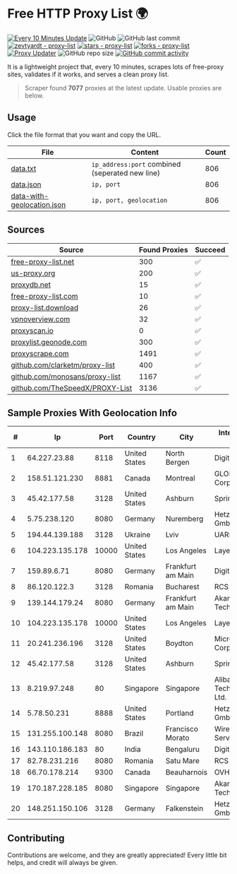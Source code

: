 
# Free HTTP Proxy List 🌍

[![Every 10 Minutes Update](https://github.com/mertguvencli/http-proxy-list/actions/workflows/main.yml/badge.svg?branch=main)](https://github.com/mertguvencli/http-proxy-list/actions/workflows/main.yml)
![GitHub](https://img.shields.io/github/license/mertguvencli/http-proxy-list)
![GitHub last commit](https://img.shields.io/github/last-commit/mertguvencli/http-proxy-list)
[![zevtyardt - proxy-list](https://img.shields.io/static/v1?label=zevtyardt&message=proxy-list&color=blue&logo=github)](https://github.com/zevtyardt/proxy-list "Go to GitHub repo")
[![stars - proxy-list](https://img.shields.io/github/stars/zevtyardt/proxy-list?style=social)](https://github.com/zevtyardt/proxy-list)
[![forks - proxy-list](https://img.shields.io/github/forks/zevtyardt/proxy-list?style=social)](https://github.com/zevtyardt/proxy-list)
[![Proxy Updater](https://github.com/zevtyardt/proxy-list/workflows/Proxy%20Updater/badge.svg)](https://github.com/zevtyardt/proxy-list/actions?query=workflow:"Proxy+Updater")
![GitHub repo size](https://img.shields.io/github/repo-size/zevtyardt/proxy-list)
[![GitHub commit activity](https://img.shields.io/github/commit-activity/m/zevtyardt/proxy-list?logo=commits)](https://github.com/zevtyardt/proxy-list/commits/main)

It is a lightweight project that, every 10 minutes, scrapes lots of free-proxy sites, validates if it works, and serves a clean proxy list.

> Scraper found **7077** proxies at the latest update. Usable proxies are below.

## Usage

Click the file format that you want and copy the URL.

|File|Content|Count|
|----|-------|-----|
|[data.txt](https://raw.githubusercontent.com/mertguvencli/http-proxy-list/main/proxy-list/data.txt)|`ip_address:port` combined (seperated new line)|806|
|[data.json](https://raw.githubusercontent.com/mertguvencli/http-proxy-list/main/proxy-list/data.json)|`ip, port`|806|
|[data-with-geolocation.json](https://raw.githubusercontent.com/mertguvencli/http-proxy-list/main/proxy-list/data-with-geolocation.json)|`ip, port, geolocation`|806|

## Sources

|Source|Found Proxies|Succeed|
|------|-------------|-------|
|[free-proxy-list.net](https://free-proxy-list.net)|300|✅|
|[us-proxy.org](https://www.us-proxy.org)|200|✅|
|[proxydb.net](http://proxydb.net)|15|✅|
|[free-proxy-list.com](https://free-proxy-list.com/?page=&port=&type%5B%5D=http&type%5B%5D=https&up_time=0&search=Search)|10|✅|
|[proxy-list.download](https://www.proxy-list.download/HTTP)|26|✅|
|[vpnoverview.com](https://vpnoverview.com/privacy/anonymous-browsing/free-proxy-servers)|32|✅|
|[proxyscan.io](https://www.proxyscan.io)|0|✅|
|[proxylist.geonode.com](https://proxylist.geonode.com/api/proxy-list?limit=300&page=1&sort_by=lastChecked&sort_type=desc&protocols=http,https)|300|✅|
|[proxyscrape.com](https://api.proxyscrape.com/v2/?request=displayproxies&protocol=http&timeout=10000&country=all&ssl=all&anonymity=all)|1491|✅|
|[github.com/clarketm/proxy-list](https://raw.githubusercontent.com/clarketm/proxy-list/master/proxy-list-raw.txt)|400|✅|
|[github.com/monosans/proxy-list](https://raw.githubusercontent.com/monosans/proxy-list/main/proxies/http.txt)|1167|✅|
|[github.com/TheSpeedX/PROXY-List](https://raw.githubusercontent.com/TheSpeedX/PROXY-List/master/http.txt)|3136|✅|


## Sample Proxies With Geolocation Info

|#|Ip|Port|Country|City|Internet Service Provider|
|-|--|----|-------|----|-------------------------|
|1|64.227.23.88|8118|United States|North Bergen|DigitalOcean, LLC|
|2|158.51.121.230|8881|Canada|Montreal|GLOBALTELEHOST Corp.|
|3|45.42.177.58|3128|United States|Ashburn|Sprint|
|4|5.75.238.120|8080|Germany|Nuremberg|Hetzner Online GmbH|
|5|194.44.139.188|3128|Ukraine|Lviv|UARNET-LL|
|6|104.223.135.178|10000|United States|Los Angeles|LayerHost|
|7|159.89.6.71|8080|Germany|Frankfurt am Main|DigitalOcean, LLC|
|8|86.120.122.3|3128|Romania|Bucharest|RCS & RDS|
|9|139.144.179.24|8080|Germany|Frankfurt am Main|Akamai Technologies, Inc.|
|10|104.223.135.178|10000|United States|Los Angeles|LayerHost|
|11|20.241.236.196|3128|United States|Boydton|Microsoft Corporation|
|12|45.42.177.58|3128|United States|Ashburn|Sprint|
|13|8.219.97.248|80|Singapore|Singapore|Alibaba (US) Technology Co., Ltd.|
|14|5.78.50.231|8888|United States|Portland|Hetzner Online GmbH|
|15|131.255.100.148|8080|Brazil|Francisco Morato|Wireless Comm Services LTDA|
|16|143.110.186.183|80|India|Bengaluru|DigitalOcean, LLC|
|17|82.78.231.216|8080|Romania|Satu Mare|RCS & RDS|
|18|66.70.178.214|9300|Canada|Beauharnois|OVH SAS|
|19|170.187.228.185|8080|Singapore|Singapore|Akamai Technologies, Inc.|
|20|148.251.150.106|3128|Germany|Falkenstein|Hetzner Online GmbH|



## Contributing

Contributions are welcome, and they are greatly appreciated! Every
little bit helps, and credit will always be given.

